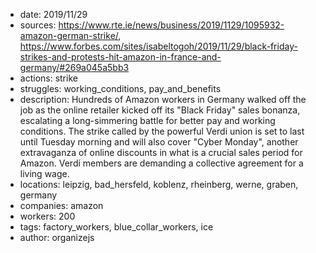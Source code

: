 - date: 2019/11/29
- sources: https://www.rte.ie/news/business/2019/1129/1095932-amazon-german-strike/, https://www.forbes.com/sites/isabeltogoh/2019/11/29/black-friday-strikes-and-protests-hit-amazon-in-france-and-germany/#269a045a5bb3
- actions: strike
- struggles: working_conditions, pay_and_benefits
- description: Hundreds of Amazon workers in Germany walked off the job as the online retailer kicked off its "Black Friday" sales bonanza, escalating a long-simmering battle for better pay and working conditions. The strike called by the powerful Verdi union is set to last until Tuesday morning and will also cover "Cyber Monday", another extravaganza of online discounts in what is a crucial sales period for Amazon. Verdi members are demanding a collective agreement for a living wage.
- locations: leipzig, bad_hersfeld, koblenz, rheinberg, werne, graben, germany
- companies: amazon
- workers: 200
- tags: factory_workers, blue_collar_workers, ice
- author: organizejs
